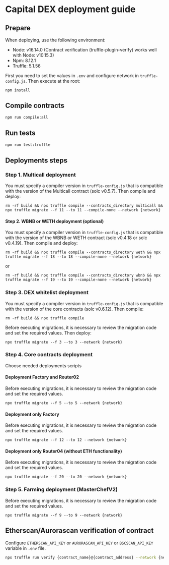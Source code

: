# Capital DEX deployment guide

## Prepare

When deploying, use the following environment:

- Node: v16.14.0  (Contract verification (truffle-plugin-verify) works well with Node: v10.15.3)
- Npm: 8.12.1
- Truffle: 5.1.56

First you need to set the values in ```.env``` and configure network in ```truffle-config.js```. Then execute at the root:

```shell
npm install
```

## Compile contracts

```sh
npm run compile:all
```

## Run tests

```sh
npm run test:truffle
```

## Deployments steps

### Step 1. Multicall deployment

You must specify a compiler version in ```truffle-config.js``` that is compatible with the version of the Multicall contract (solc v0.5.7). Then compile and deploy:

```shell
rm -rf build && npx truffle compile --contracts_directory multicall && npx truffle migrate --f 11 --to 11 --compile-none --network {network}
```

#### Step 2. WBNB or WETH deployment (optional)

You must specify a compiler version in ```truffle-config.js``` that is compatible with the version of the WBNB or WETH contract (solc v0.4.18 or solc v0.4.19). Then compile and deploy:

```shell
rm -rf build && npx truffle compile --contracts_directory weth && npx truffle migrate --f 18 --to 18 --compile-none --network {network}
```

or

```shell
rm -rf build && npx truffle compile --contracts_directory wbnb && npx truffle migrate --f 19 --to 19 --compile-none --network {network}
```


### Step 3. DEX whitelist deployment

You must specify a compiler version in ```truffle-config.js``` that is compatible with the version of the core contracts (solc v0.6.12). Then compile:

```shell
rm -rf build && npx truffle compile
```

Before executing migrations, it is necessary to review the migration code and set the required values. Then deploy:

```shell
npx truffle migrate --f 3 --to 3 --network {network}
```

### Step 4. Core contracts deployment

Choose needed deployments scripts

#### Deployment Factory and Router02

Before executing migrations, it is necessary to review the migration code and set the required values.

```shell
npx truffle migrate --f 5 --to 5 --network {network}
```

#### Deployment only Factory

Before executing migrations, it is necessary to review the migration code and set the required values.

```shell
npx truffle migrate --f 12 --to 12 --network {network}
```

#### Deployment only Router04 (without ETH functionality)

Before executing migrations, it is necessary to review the migration code and set the required values.

```shell
npx truffle migrate --f 20 --to 20 --network {network}
```

### Step 5. Farming deployment (MasterChefV2)

Before executing migrations, it is necessary to review the migration code and set the required values.

```shell
npx truffle migrate --f 9 --to 9 --network {network}
```

## Etherscan/Aurorascan verification of contract

Configure ```ETHERSCAN_API_KEY``` or ```AURORASCAN_API_KEY``` or ```BSCSCAN_API_KEY``` variable in ```.env``` file.

```bash
npx truffle run verify {contract_name}@{contract_address} --network {network}
```

